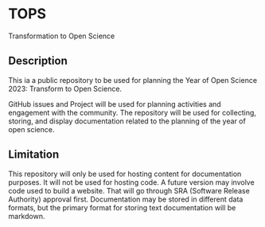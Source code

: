 # TOPS
Transformation to Open Science

## Description
This ia a public repository to be used for planning the Year of Open Science 2023: Transform to Open Science.  

GitHub issues and Project will be used for planning activities and engagement with the community. The repository will be used for collecting, storing, and display documentation related to the planning of the year of open science.  

## Limitation
This repository will only be used for hosting content for documentation purposes. It will not be used for hosting code. A future version may involve code used to build a website. That will go through SRA (Software Release Authority) approval first. Documentation may be stored in different data formats, but the primary format for storing text documentation will be markdown. 

 

